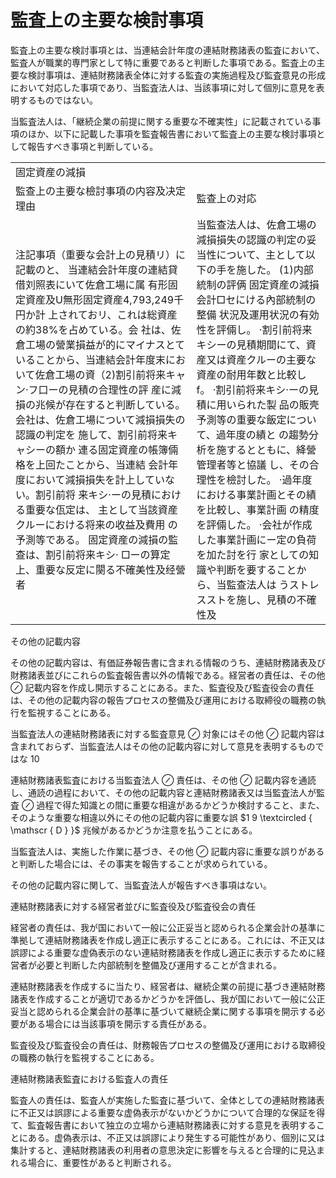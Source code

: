 # 監査上の主要な検討事項  

監査上の主要な検討事項とは、当連結会計年度の連結財務諸表の監査において、監査人が職業的専門家として特に重要であると判断した事項である。監査上の主要な検討事項は、連結財務諸表全体に対する監査の実施過程及び監査意見の形成において対応した事項であり、当監査法人は、当該事項に対して個別に意見を表明するものではない。  

当監査法人は、「継続企業の前提に関する重要な不確実性」に記載されている事項のほか、以下に記載した事項を監査報告書において監査上の主要な検討事項として報告すべき事項と判断している。  

<html><body><table><tr><td colspan="2">固定資産の減損</td></tr><tr><td>監查上の主要な檢討事項の内容及决定理由</td><td>監查上の对応</td></tr><tr><td>注記事項（重要な会計上の見積リ）に記載のと、 当連結会計年度の連結貸借刘照表にいて佐倉工場に属 有形固定資産及U無形固定資産4,793,249千円か計 上されておリ、これは総資産の約38%を占めている。会 社は、佐倉工場の營業損益が的にマイナスとて いることから、当連結会計年度末において佐倉工場の資（2)割引前将来キャン·フ口ーの見積の合理性の評 産に減損の兆候が存在すると判断している。 会社は、佐倉工場について減損損失の認識の判定を 施して、割引前将来キャシーの額か 連る固定資産の帳簿倆格を上回たことから、当連結 会計年度において減損損失を計上していない。割引前将 来キシ·ーの見積における重要な佤定は、 主として当該資産クルーにおける将来の收益及費用 の予測等である。 固定資産の減損の監查は、割引前将来キシ· □ーの算定上、重要な反定に闋る不確美性及经營者</td><td>当監查法人は、佐倉工場の減損損失の認識の判定の妥 当性について、主として以下の手を施した。 (1)内部統制の評俩 固定資産の減損会計□セにける內部統制の整備 状況及運用状況の有効性を評倆し。 ·割引前将来キシーの見積期間にて、資 産又は資産クルーの主要な資産の耐用年数と比較し f。 ·割引前将来キシ·ーの見積に用いられた製 品の販壳予測等の重要な飯定について、過年度の績と の趨勢分析を施するとともに、絳營管理者等と協議 し、その合理性を檢討した。 ·過年度における事業計画とその績を比較し、事業計画 の精度を評倆した。 ·会社が作成した事業計画にー定の負荷を加た討を行 家としての知識や判断を要することから、当監查法人は うストレスストを施し、見積の不確性及</td></tr></table></body></html>  

その他の記載内容  

その他の記載内容は、有価証券報告書に含まれる情報のうち、連結財務諸表及び財務諸表並びにこれらの監査報告書以外の情報である。経営者の責任は、その他 $\oslash$ 記載内容を作成し開示することにある。また、監査役及び監査役会の責任は、その他の記載内容の報告プロセスの整備及び運用における取締役の職務の執行を監視することにある。  

当監査法人の連結財務諸表に対する監査意見 $\oslash$ 対象にはその他 $\oslash$ 記載内容は含まれておらず、当監査法人はその他の記載内容に対して意見を表明するものではな $1 0$  

連結財務諸表監査における当監査法人 $\oslash$ 責任は、その他 $\oslash$ 記載内容を通読し、通読の過程において、その他の記載内容と連結財務諸表又は当監査法人が監査 $\oslash$ 過程で得た知識との間に重要な相違があるかどうか検討すること、また、そのような重要な相違以外にその他の記載内容に重要な誤 $1 9 \textcircled { \mathscr { D } }$ 兆候があるかどうか注意を払うことにある。  

当監査法人は、実施した作業に基づき、その他 $\oslash$ 記載内容に重要な誤りがあると判断した場合には、その事実を報告することが求められている。  

その他の記載内容に関して、当監査法人が報告すべき事項はない。  

連結財務諸表に対する経営者並びに監査役及び監査役会の責任  

経営者の責任は、我が国において一般に公正妥当と認められる企業会計の基準に準拠して連結財務諸表を作成し適正に表示することにある。これには、不正又は誤謬による重要な虚偽表示のない連結財務諸表を作成し適正に表示するために経営者が必要と判断した内部統制を整備及び運用することが含まれる。  

連結財務諸表を作成するに当たり、経営者は、継続企業の前提に基づき連結財務諸表を作成することが適切であるかどうかを評価し、我が国において一般に公正妥当と認められる企業会計の基準に基づいて継続企業に関する事項を開示する必要がある場合には当該事項を開示する責任がある。  

監査役及び監査役会の責任は、財務報告プロセスの整備及び運用における取締役の職務の執行を監視することにある。  

連結財務諸表監査における監査人の責任  

監査人の責任は、監査人が実施した監査に基づいて、全体としての連結財務諸表に不正又は誤謬による重要な虚偽表示がないかどうかについて合理的な保証を得て、監査報告書において独立の立場から連結財務諸表に対する意見を表明することにある。虚偽表示は、不正又は誤謬により発生する可能性があり、個別に又は集計すると、連結財務諸表の利用者の意思決定に影響を与えると合理的に見込まれる場合に、重要性があると判断される。  